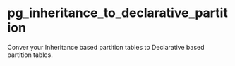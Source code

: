 # pg_inheritance_to_declarative_partition
Conver your Inheritance based partition tables to Declarative based partition tables.
